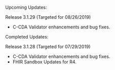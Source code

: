
Upcoming Updates:

Release 3.1.29 (Targeted for 08/26/2019)
* C-CDA Validator enhancements and bug fixes.

Completed Updates:

Release 3.1.28 (Targeted for 07/29/2019)
* C-CDA Validator enhancements and bug fixes.
* FHIR Sandbox Updates for R4.
